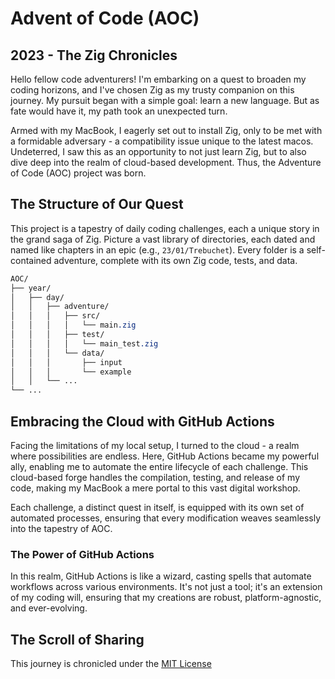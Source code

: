 # Advent of Code (AOC)

## 2023 - The Zig Chronicles

Hello fellow code adventurers! I'm embarking on a quest to broaden my coding horizons, and I've chosen Zig as my trusty companion on this journey. My pursuit began with a simple goal: learn a new language. But as fate would have it, my path took an unexpected turn.

Armed with my MacBook, I eagerly set out to install Zig, only to be met with a formidable adversary - a compatibility issue unique to the latest macos. Undeterred, I saw this as an opportunity to not just learn Zig, but to also dive deep into the realm of cloud-based development. Thus, the Adventure of Code (AOC) project was born.

## The Structure of Our Quest

This project is a tapestry of daily coding challenges, each a unique story in the grand saga of Zig. Picture a vast library of directories, each dated and named like chapters in an epic (e.g., `23/01/Trebuchet`). Every folder is a self-contained adventure, complete with its own Zig code, tests, and data.

```css
AOC/
├── year/
│   ├── day/
│   │   ├── adventure/
│   │   │   ├── src/
│   │   │   │   └── main.zig
│   │   │   ├── test/
│   │   │   │   └── main_test.zig
│   │   │   └── data/
│   │   │       ├── input
│   │   │       └── example
│   │   └── ...
└── ...
```

## Embracing the Cloud with GitHub Actions

Facing the limitations of my local setup, I turned to the cloud - a realm where possibilities are endless. Here, GitHub Actions became my powerful ally, enabling me to automate the entire lifecycle of each challenge. This cloud-based forge handles the compilation, testing, and release of my code, making my MacBook a mere portal to this vast digital workshop.

Each challenge, a distinct quest in itself, is equipped with its own set of automated processes, ensuring that every modification weaves seamlessly into the tapestry of AOC.

### The Power of GitHub Actions

In this realm, GitHub Actions is like a wizard, casting spells that automate workflows across various environments. It's not just a tool; it's an extension of my coding will, ensuring that my creations are robust, platform-agnostic, and ever-evolving.

## The Scroll of Sharing

This journey is chronicled under the [MIT License](LICENSE)

